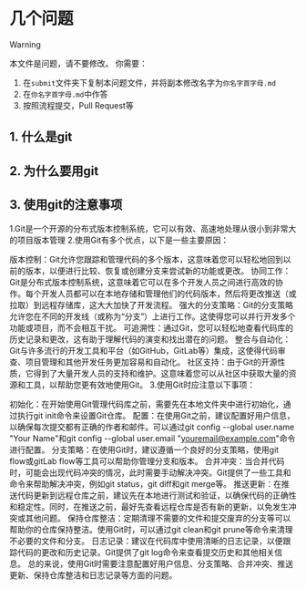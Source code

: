 # 几个问题

> [!WARNING]
> 本文件是问题，请不要修改。
> 你需要：
> 1. 在`submit`文件夹下复制本问题文件，并将副本修改名字为`你名字首字母.md`
> 2. 在`你名字首字母.md`中作答
> 3. 按照流程提交，Pull Request等

## 1. 什么是git

## 2. 为什么要用git

## 3. 使用git的注意事项
1.Git是一个开源的分布式版本控制系统，它可以有效、高速地处理从很小到非常大的项目版本管理
2.使用Git有多个优点，以下是一些主要原因：

版本控制：Git允许您跟踪和管理代码的多个版本，这意味着您可以轻松地回到以前的版本，以便进行比较、恢复或创建分支来尝试新的功能或更改。
协同工作：Git是分布式版本控制系统，这意味着它可以在多个开发人员之间进行高效的协作。每个开发人员都可以在本地存储和管理他们的代码版本，然后将更改推送（或拉取）到远程存储库，这大大加快了开发流程。
强大的分支策略：Git的分支策略允许您在不同的开发线（或称为“分支”）上进行工作。这使得您可以并行开发多个功能或项目，而不会相互干扰。
可追溯性：通过Git，您可以轻松地查看代码库的历史记录和更改，这有助于理解代码的演变和找出潜在的问题。
整合与自动化：Git与许多流行的开发工具和平台（如GitHub，GitLab等）集成，这使得代码审查、项目管理和其他开发任务更加容易和自动化。
社区支持：由于Git的开源性质，它得到了大量开发人员的支持和维护。这意味着您可以从社区中获取大量的资源和工具，以帮助您更有效地使用Git。
3.使用Git时应注意以下事项：

初始化：在开始使用Git管理代码库之前，需要先在本地文件夹中进行初始化，通过执行git init命令来设置Git仓库。
配置：在使用Git之前，建议配置好用户信息，以确保每次提交都有正确的作者和邮件。可以通过git config --global user.name "Your Name"和git config --global user.email "youremail@example.com"命令进行配置。
分支策略：在使用Git时，建议遵循一个良好的分支策略，使用git flow或gitLab flow等工具可以帮助你管理分支和版本。
合并冲突：当合并代码时，可能会出现代码冲突的情况，此时需要手动解决冲突。Git提供了一些工具和命令来帮助解决冲突，例如git status，git diff和git merge等。
推送更新：在推送代码更新到远程仓库之前，建议先在本地进行测试和验证，以确保代码的正确性和稳定性。同时，在推送之前，最好先查看远程仓库是否有新的更新，以免发生冲突或其他问题。
保持仓库整洁：定期清理不需要的文件和提交废弃的分支等可以帮助你的仓库保持整洁。使用Git时，可以通过git clean和git prune等命令来清理不必要的文件和分支。
日志记录：建议在代码库中使用清晰的日志记录，以便跟踪代码的更改和历史记录。Git提供了git log命令来查看提交历史和其他相关信息。
总的来说，使用Git时需要注意配置好用户信息、分支策略、合并冲突、推送更新、保持仓库整洁和日志记录等方面的问题。
